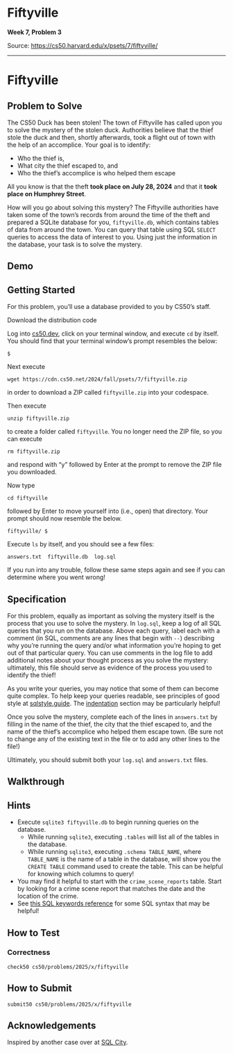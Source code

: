 # Fiftyville

**Week 7, Problem 3**

Source: https://cs50.harvard.edu/x/psets/7/fiftyville/

---

# Fiftyville

## Problem to Solve

The CS50 Duck has been stolen! The town of Fiftyville has called upon you to solve the mystery of the stolen duck. Authorities believe that the thief stole the duck and then, shortly afterwards, took a flight out of town with the help of an accomplice. Your goal is to identify:

* Who the thief is,
* What city the thief escaped to, and
* Who the thief’s accomplice is who helped them escape

All you know is that the theft **took place on July 28, 2024** and that it **took place on Humphrey Street**.

How will you go about solving this mystery? The Fiftyville authorities have taken some of the town’s records from around the time of the theft and prepared a SQLite database for you, `fiftyville.db`, which contains tables of data from around the town. You can query that table using SQL `SELECT` queries to access the data of interest to you. Using just the information in the database, your task is to solve the mystery.

## Demo

## Getting Started

For this problem, you’ll use a database provided to you by CS50’s staff.

Download the distribution code

Log into [cs50.dev](https://cs50.dev/), click on your terminal window, and execute `cd` by itself. You should find that your terminal window’s prompt resembles the below:

```
$

```

Next execute

```
wget https://cdn.cs50.net/2024/fall/psets/7/fiftyville.zip

```

in order to download a ZIP called `fiftyville.zip` into your codespace.

Then execute

```
unzip fiftyville.zip

```

to create a folder called `fiftyville`. You no longer need the ZIP file, so you can execute

```
rm fiftyville.zip

```

and respond with “y” followed by Enter at the prompt to remove the ZIP file you downloaded.

Now type

```
cd fiftyville

```

followed by Enter to move yourself into (i.e., open) that directory. Your prompt should now resemble the below.

```
fiftyville/ $

```

Execute `ls` by itself, and you should see a few files:

```
answers.txt  fiftyville.db  log.sql

```

If you run into any trouble, follow these same steps again and see if you can determine where you went wrong!

## Specification

For this problem, equally as important as solving the mystery itself is the process that you use to solve the mystery. In `log.sql`, keep a log of all SQL queries that you run on the database. Above each query, label each with a comment (in SQL, comments are any lines that begin with `--`) describing why you’re running the query and/or what information you’re hoping to get out of that particular query. You can use comments in the log file to add additional notes about your thought process as you solve the mystery: ultimately, this file should serve as evidence of the process you used to identify the thief!

As you write your queries, you may notice that some of them can become quite complex. To help keep your queries readable, see principles of good style at [sqlstyle.guide](https://www.sqlstyle.guide). The [indentation](https://www.sqlstyle.guide/#indentation) section may be particularly helpful!

Once you solve the mystery, complete each of the lines in `answers.txt` by filling in the name of the thief, the city that the thief escaped to, and the name of the thief’s accomplice who helped them escape town. (Be sure not to change any of the existing text in the file or to add any other lines to the file!)

Ultimately, you should submit both your `log.sql` and `answers.txt` files.

## Walkthrough

## Hints

* Execute `sqlite3 fiftyville.db` to begin running queries on the database.
  + While running `sqlite3`, executing `.tables` will list all of the tables in the database.
  + While running `sqlite3`, executing `.schema TABLE_NAME`, where `TABLE_NAME` is the name of a table in the database, will show you the `CREATE TABLE` command used to create the table. This can be helpful for knowing which columns to query!
* You may find it helpful to start with the `crime_scene_reports` table. Start by looking for a crime scene report that matches the date and the location of the crime.
* See [this SQL keywords reference](https://www.w3schools.com/sql/sql_ref_keywords.asp) for some SQL syntax that may be helpful!

## How to Test

### Correctness

```
check50 cs50/problems/2025/x/fiftyville

```

## How to Submit

```
submit50 cs50/problems/2025/x/fiftyville

```

## Acknowledgements

Inspired by another case over at [SQL City](https://mystery.knightlab.com/).